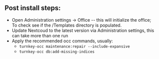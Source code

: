 

## Post install steps:

- Open Administration settings -> Office -- this will initialize the office;  
  To check see if the /Templates directory is populated.
- Update Nextcoud to the latest version via Administration settings, this 
  can take more than one run
- Apply the recommended occ commands, usually:
  - `turnkey-occ maintenance:repair --include-expansive`
  - `turnkey-occ db:add-missing-indices`



